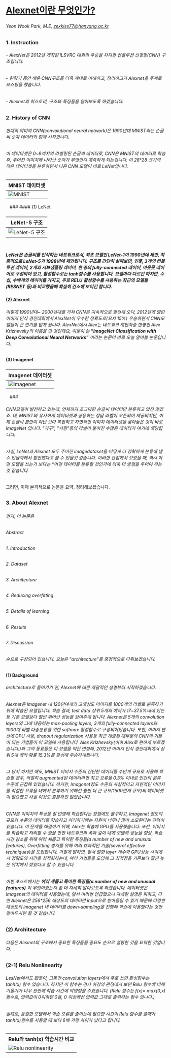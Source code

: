 # [Alexnet이란 무엇인가?](https://mmistakes.github.io/minimal-mistakes/)
### 
###### Yeon Wook Park, M.E, zexkiss77@hanyang.ac.kr
##
### 1. Instruction
###### - AlexNet은 2012년 개최된 ILSVRC 대회의 우승을 차지한 컨볼루션 신경망(CNN) 구조입니다.  
###### - 한학기 동안 배운 CNN구조를 더욱 제대로 이해하고, 정리하고자 Alexnet을 주제로 포스팅을 했습니다. 
###### - Alexnet의 히스토리, 구조와 특징들을 알아보도록 하겠습니다.   
##
### 2. History of CNN
###### 현대적 의미의 CNN(convolutional neural network)은 1990년대 MNIST라는 손글씨 숫자 데이터와 함께 시작합니다. 
###### 이 데이터셋은 0~9까지의 라벨링된 손글씨 데이터로, CNN은 MNIST의 데이터로 학습 후, 주어진 이미지에 나타난 숫자가 무엇인지 예측하게 되는겁니다. 이 28*28 크기의 작은 데이터셋을 분류하면서 나온 CNN 모델이 바로 LeNet입니다.
###
|MNIST 데이터셋|
| --- |
|![MNIST](https://miro.medium.com/max/743/0*N12IeN008JYr-7YC)|
<img src="https://miro.medium.com/max/743/0*N12IeN008JYr-7YC" width="8" height="5">
###
#### (1) LeNet

### 

|LeNet-5 구조|
| --- |
|![LeNet-5 구조](https://media.vlpt.us/images/5050/post/b184f9ee-5898-417b-96cc-41d8c2316c9f/image.png)|
<img src="https://miro.medium.com/max/743/0*N12IeN008JYr-7YC" width="40px" height="5px"></img>
###

##### LeNet은 손글씨를 인식하는 네트워크로서, 최초 모델인 LeNet-1이 1990년에 제안, 최종적으로 LeNet-5가 1998년에 제안됩니다. 구조를 간단히 살펴보면, 인풋, 3개의 컨볼루션 레이어, 2개의 서브샘플링 레이어, 한 층의 fully-connected 레이어, 아웃풋 레이어로 구성되어 있고, 활성함수로는 tanh함수를 사용합니다. 모델마다 다르긴 하지만, 수십, 수백개의 레이어를 가지고, 주로 RELU 활성함수를 사용하는 최근의 모델들(RESNET 등)과 비교했을때 확실히 간소해 보이긴 합니다. 
###
####  (2) Alexnet
###### 이렇게 1990년대~ 2000년대를 거쳐 CNN은 지속적으로 발전해 오다, 2012년에 열린 이미지 인식 경진대회에서 AlexNet이 우수한 정확도로(오차 15%) 우승하면서 CNN모델들이 큰 인기를 얻게 됩니다. AlexNet에서 Alex는 네트워크 제안자중 한명인 *Alex Krizhevsky*의 이름을 딴 것인데요, 이분이 쓴  **"ImageNet Classification with Deep Convolutional Neural Networks"** 이라는 논문이 바로 오늘 알아볼 논문입니다.
###
#### (3) Imagenet

###
|Imagenet 데이터셋|
| --- |
|![Imagenet](https://cs.stanford.edu/people/karpathy/cnnembed/cnn_embed_1k.jpg)|
<img src="https://cs.stanford.edu/people/karpathy/cnnembed/cnn_embed_1k.jpg" width="8" height="5">
###

###### CNN모델이 발전하고 있는데, 언제까지 조그마한 손글씨 데이터만 분류하고 있진 않겠죠. 네, MNIST와 유사하게 데이터셋과 상응하는 정답 라벨이 오픈되어 제공되지만, 이제 손글씨 뿐만이 아닌 보다 복잡하고 *자연적인*  이미지 데이터셋을 쌓아놓은 것이 바로 ImageNet 입니다. "가구", "사람"등의 라벨이 붙어진 수많은 데이터가 여기에 해당됩니다. 

######  사실, LeNet과 Alexnet 모두 주어진 imagedataset을 어떻게 더 정확하게 분류해 낼 수 있을까에서 발전했다고 볼 수 있을것 같습니다. 이러한 관점에서 보았을 때, 역시 어떤 모델을 쓰는가 보다는 *어떤 데이터를 분류할 것인가에 더욱 더 방점을 두어야 하는것 같습니다. 
 그러면, 이제 본격적으로 논문을 요약, 정리해보겠습니다.
##
### 3. About Alexnet
###
###### 먼저, 이 논문은 
###### Abstract 
###### 1. Introduction 
###### 2. Dataset 
###### 3. Architecture 
###### 4. Reducing overfitting
###### 5. Details of learning
###### 6. Results
###### 7. Discussion
###### 순으로 구성되어 있습니다. 오늘은 "architecture"를 중점적으로 다뤄보겠습니다.
### 
#### (1)  Background
###### architecture로 들어가기 전, Alexnet에 대한 개괄적인 설명부터 시작하겠습니다.
###
###### Alexnet은 Imagenet 내 120만여개의 고해상도 이미지를 1000개의 라벨로 분류하기 위해 학습된 모델입니다. 학습 결과, test data 상위 5개의 에러가 17~37.5%내에 있는 등 기존 모델보다 훨씬 뛰어난 성능을 보여주게 됩니다. Alexnet은 5개의 convolution layers와 그에 대응하는 max-pooling layers, 3개의 fully-connected layers와 1000개 라벨 다중분류를 위한 softmax 활성함수로 구성되어있습니다. 또한, 이미지 연산에 GPU 사용, dropout regularization 사용등 최근 개발된 대부분의 CNN의 기본이 되는 기법들이 이 모델에 사용됩니다. Alex Krizhevsky(이하 Alex로 편하게 부르겠습니다.)와 그의 동료들은 이 모델을 약간 변형해, 2012년 이미지 인식 경진대회에서 상위 5개 에러 확률 15.3%를 달성해 우승하게됩니다.
###
###### 그 당시 까지만 해도, MNIST 이미지 수준의 간단한 데이터를 수만개 규모로 사용해 학습할 경우, 적절히 augmented된 데이터라면 최고 오류율 0.3% 이내로 인간의 분류 수준에 근접해 있었습니다. 하지만, Imagenet정도 수준의  사실적이고 자연적인 이미지를 적절한 오류율 내에서 분류하기 위해선 훨씬 더 큰 규모(1500만개 규모)의 데이터셋이 필요했고 사실 이것도 충분하진 않았습니다.
###
###### CNN은 이미지의 특성을 잘 반영해 학습한다는 장점에도 불구하고, Imagenet 정도의 규모와 수준의 데이터를 학습하고 처리하기에는 자원이 너무나 많이 소모된다는 단점이 있습니다. 이 문제를 해결하기 위해, Alex는 학습에 GPU를 사용했습니다. 또한, 이미지를 학습하고 처리할 수 있을 만한 네트워크의 폭과 깊이 내에 모델의 성능을 향상, 학습시간 감소를 위해 여러 새롭고 특이한 특징들(a number of new and unusual features), Overfitting 방지를 위해 여러 효과적인 기술(several effective techniques)을 도입합니다. 거칠게 말하면, 앞서 말한 layer 개수와 GPU성능 사이에서 정확도와 시간을 최적화하는데, 여러 기법들을 도입해 그 최적점을 기존보다 훨씬 높은 위치에서 찾았다고 할 수 있습니다. 
###
###### 이번 포스트에서는 **여러 새롭고 특이한 특징들(a number of new and unusual features)** 이 무엇이었는지 좀 더 자세히 알아보도록 하겠습니다. 데이터셋은 Imagenet의 데이터를 사용했는데, 앞서 여러번 언급했으니 자세한 설명은 피하고, 다만 Alexnet은 256*256 해상도의 데이터만 input으로 받아들일 수 있기 때문에 다양한 해상도의 imagenet 내 데이터를  down-sampling을 진행해 학습에 이용했다는 것만 알아두시면 될 것 같습니다.
###
### (2) Architecture
###### 다음은 Alexnet의 구조에서  중요한 특징들을 중요도 순으로 설명한 것을 요약한 것입니다.
###
### (2-1) Relu Nonlinearity
###### LesNet에서도 봤듯이, 그동안 convolution layers에서 주로 쓰던 활성함수는 tanh(x) 함수 였습니다. 하지만 이 함수는 경사 하강의 관점에서 보면 Relu 함수에 비해 기울기가 너무 완만해 학습 시간에 악영향을 주었습니다. (Relu 함수는 *f(x)= max(0,x)* 함수로, 입력값이 0이하면 0을, 0 이상에선 입력값 그대로 출력하는 함수 입니다.) 
###
###### 실례로, 동일한 모델에서 학습 오류를 줄이는데 필요한 시간이 Relu 함수를 쓸때가 tanh(x)함수를 사용할 때 보다 6배 가량 차이가 났다고 합니다.
###
|Relu와 tanh(x) 학습시간 비교|
| --- |
|![Relu nonlinearity](https://seongkyun.github.io/assets/post_img/study/2019-05-01-activations/relu_alexplot.jpg)|
